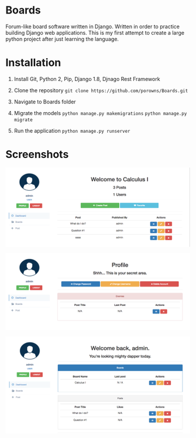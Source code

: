 # Boards
Forum-like board software written in Django. Written in order to practice building Django web applications. This is my first attempt to create a large python project after just learning the language.

# Installation

1. Install Git, Python 2, Pip, Django 1.8, Djnago Rest Framework

2. Clone the repository ```git clone https://github.com/porowns/Boards.git```

3. Navigate to Boards folder

4. Migrate the models ```python manage.py makemigrations``` ```python manage.py migrate```

5. Run the application ```python manage.py runserver```

# Screenshots

![Image of Board](https://github.com/porowns/Boards/blob/master/screenshots/board.png)

![Image of Profile](https://github.com/porowns/Boards/blob/master/screenshots/profile.png)

![Image of Dashboard](https://github.com/porowns/Boards/blob/master/screenshots/dashboard.png)
